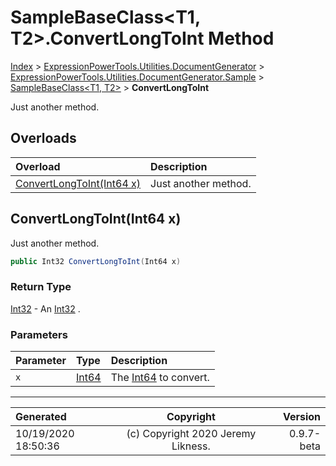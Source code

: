 ﻿# SampleBaseClass&lt;T1, T2>.ConvertLongToInt Method

[Index](../index.md) > [ExpressionPowerTools.Utilities.DocumentGenerator](ExpressionPowerTools.Utilities.DocumentGenerator.a.md) > [ExpressionPowerTools.Utilities.DocumentGenerator.Sample](ExpressionPowerTools.Utilities.DocumentGenerator.Sample.n.md) > [SampleBaseClass<T1, T2>](ExpressionPowerTools.Utilities.DocumentGenerator.Sample.SampleBaseClass`2.cs.md) > **ConvertLongToInt**

Just another method.

## Overloads

| Overload | Description |
| :-- | :-- |
| [ConvertLongToInt(Int64 x)](#convertlongtointint64-x) | Just another method. |
## ConvertLongToInt(Int64 x)

Just another method.

```csharp
public Int32 ConvertLongToInt(Int64 x)
```

### Return Type

 [Int32](https://docs.microsoft.com/dotnet/api/system.int32)  - An [Int32](https://docs.microsoft.com/dotnet/api/system.int32) .

### Parameters

| Parameter | Type | Description |
| :-- | :-- | :-- |
| `x` | [Int64](https://docs.microsoft.com/dotnet/api/system.int64) | The [Int64](https://docs.microsoft.com/dotnet/api/system.int64) to convert. |



---

| Generated | Copyright | Version |
| :-- | :-: | --: |
| 10/19/2020 18:50:36 | (c) Copyright 2020 Jeremy Likness. | 0.9.7-beta |
